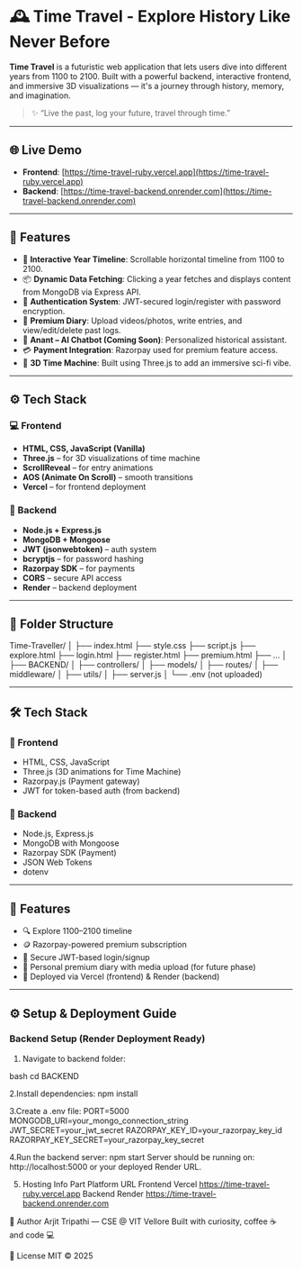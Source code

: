 # 🕰️ Time Travel - Explore History Like Never Before

**Time Travel** is a futuristic web application that lets users dive into different years from 1100 to 2100. Built with a powerful backend, interactive frontend, and immersive 3D visualizations — it's a journey through history, memory, and imagination.

> ✨ “Live the past, log your future, travel through time.”

---

## 🌐 Live Demo

- **Frontend**: [https://time-travel-ruby.vercel.app](https://time-travel-ruby.vercel.app)
- **Backend**: [https://time-travel-backend.onrender.com](https://time-travel-backend.onrender.com)

---

## 🚀 Features

- 📜 **Interactive Year Timeline**: Scrollable horizontal timeline from 1100 to 2100.
- 📦 **Dynamic Data Fetching**: Clicking a year fetches and displays content from MongoDB via Express API.
- 🔐 **Authentication System**: JWT-secured login/register with password encryption.
- 📓 **Premium Diary**: Upload videos/photos, write entries, and view/edit/delete past logs.
- 🧠 **Anant – AI Chatbot (Coming Soon)**: Personalized historical assistant.
- 💳 **Payment Integration**: Razorpay used for premium feature access.
- 🌌 **3D Time Machine**: Built using Three.js to add an immersive sci-fi vibe.

---

## ⚙️ Tech Stack

### 💻 Frontend

- **HTML, CSS, JavaScript (Vanilla)**
- **Three.js** – for 3D visualizations of time machine
- **ScrollReveal** – for entry animations
- **AOS (Animate On Scroll)** – smooth transitions
- **Vercel** – for frontend deployment

### 🔧 Backend

- **Node.js + Express.js**
- **MongoDB + Mongoose**
- **JWT (jsonwebtoken)** – auth system
- **bcryptjs** – for password hashing
- **Razorpay SDK** – for payments
- **CORS** – secure API access
- **Render** – backend deployment

---

## 📂 Folder Structure

Time-Traveller/
│
├── index.html
├── style.css
├── script.js
├── explore.html
├── login.html
├── register.html
├── premium.html
├── ...
│
├── BACKEND/
│ ├── controllers/
│ ├── models/
│ ├── routes/
│ ├── middleware/
│ ├── utils/
│ ├── server.js
│ └── .env (not uploaded)


---

## 🛠️ Tech Stack

### 🔹 Frontend
- HTML, CSS, JavaScript
- Three.js (3D animations for Time Machine)
- Razorpay.js (Payment gateway)
- JWT for token-based auth (from backend)

### 🔹 Backend
- Node.js, Express.js
- MongoDB with Mongoose
- Razorpay SDK (Payment)
- JSON Web Tokens
- dotenv

---

## 🧪 Features

- 🔍 Explore 1100–2100 timeline
- 🪙 Razorpay-powered premium subscription
- 🔐 Secure JWT-based login/signup
- 📓 Personal premium diary with media upload (for future phase)
- 🚀 Deployed via Vercel (frontend) & Render (backend)

---

## ⚙️ Setup & Deployment Guide

### Backend Setup (Render Deployment Ready)

1. Navigate to backend folder:

bash
cd BACKEND

2.Install dependencies:
npm install

3.Create a .env file:
PORT=5000
MONGODB_URI=your_mongo_connection_string
JWT_SECRET=your_jwt_secret
RAZORPAY_KEY_ID=your_razorpay_key_id
RAZORPAY_KEY_SECRET=your_razorpay_key_secret

4.Run the backend server:
npm start
Server should be running on: http://localhost:5000 or your deployed Render URL.

5. Hosting Info
Part	    Platform	  URL
Frontend	Vercel	    https://time-travel-ruby.vercel.app
Backend	  Render	    https://time-travel-backend.onrender.com

🙌 Author
Arjit Tripathi — CSE @ VIT Vellore
Built with curiosity, coffee ☕ and code 💻

📜 License
MIT © 2025
